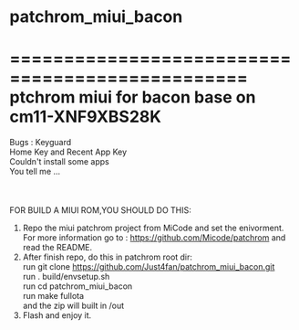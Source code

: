 # patchrom_miui_bacon
================================================
ptchrom miui for bacon base on cm11-XNF9XBS28K
================================================
Bugs : Keyguard<br />
       Home Key and Recent App Key<br />
       Couldn't install some apps<br />
       You tell me ...<br />
<br />
<br />
<br />
FOR BUILD A MIUI ROM,YOU SHOULD DO THIS:<br />
1. Repo the miui patchrom project from MiCode and set the enivorment. For more information go to : https://github.com/Micode/patchrom and read the README.
2. After finish repo, do this in patchrom root dir:<br />
   run git clone https://github.com/Just4fan/patchrom_miui_bacon.git<br />
   run . build/envsetup.sh<br />
   run cd patchrom_miui_bacon<br />
   run make fullota<br />
   and the zip will built in /out<br />
3. Flash and enjoy it.<br /> 

       

